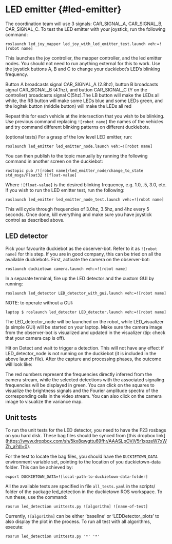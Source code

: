 # LED emitter {#led-emitter}


The coordination team will use 3 signals: CAR_SIGNAL_A, CAR_SIGNAL_B, CAR_SIGNAL_C.
To test the LED emitter with your joystick, run the following command:

    roslaunch led_joy_mapper led_joy_with_led_emitter_test.launch veh:=![robot name]

This launches the joy controller, the mapper controller, and the led emitter nodes. You should not need to run anything external for this to work. Use the joystick buttons A, B and C to change your duckiebot’s LED’s blinking frequency.

Button A broadcasts signal CAR_SIGNAL_A (2.8hz), button B broadcasts signal CAR_SIGNAL_B (4.1hz), and button CAR_SIGNAL_C (Y on the controller) broadcasts signal C(5hz).The LB button will make the LEDs all white, the RB button will make some LEDs blue and some LEDs green, and the logitek button (middle button) will make the LEDs all red

Repeat this for each vehicle at the intersection that you wish to be blinking. Use previous command replacing `![robot name]` the names of the vehicles and try command different blinking patterns on different duckiebots.

(optional tests) For a grasp of the low level LED emitter, run:

    roslaunch led_emitter led_emitter_node.launch veh:=![robot name]

You can then publish to the topic manually by running the following command in another screen on the duckiebot:

    rostopic pub /![robot name]/led_emitter_node/change_to_state std_msgs/Float32 ![float-value]

Where `![float-value]` is the desired blinking frequency, e.g. 1.0, .5, 3.0, etc. If you wish to run the LED emitter test, run the following:

    roslaunch led_emitter led_emitter_node_test.launch veh:=![robot name]

This will cycle through frequencies of 3.0hz, 3.5hz, and 4hz every 5 seconds. Once done, kill everything and make sure you have joystick control as described above.


LED detector
-----------
Pick your favourite duckiebot as the observer-bot. Refer to it as `![robot name]` for this step. If you are in good company, this can be tried on all the available duckiebots. First, activate the camera on the observer-bot:

    roslaunch duckietown camera.launch veh:=![robot name]

In a separate terminal, fire up the LED detector and the custom GUI by running:

    roslaunch led_detector LED_detector_with_gui.launch veh:=![robot name]

NOTE: to operate without a GUI:

    laptop $ roslaunch led_detector LED_detector.launch veh:=![robot name]

The LED_detector_node will be launched on the robot, while LED_visualizer (a simple GUI) will be started on your laptop. Make sure the camera image from the observer-bot is visualized and updated in the visualizer (tip: check that your camera cap is off).

Hit on Detect and wait to trigger a detection. This will not have any effect if LED_detector_node is not running on the duckiebot (it is included in the above launch file). After the capture and processing phases, the outcome will look like:

The red numbers represent the frequencies directly inferred from the camera stream, while the selected detections with the associated signaling frequencies will be displayed in green.
You can click on the squares to visualize the brightness signals and the Fourier amplitude spectra of the corresponding cells in the video stream. You can also click on the camera image to visualize the variance map.

Unit tests
-----------

To run the unit tests for the LED detector, you need to have the F23 rosbags on you hard disk. These bag files should be synced from [this dropbox link] (https://www.dropbox.com/sh/5kx8qwgttu69fhr/AAASLpOVjV5r1xpzeW7xWZh_a?dl=0).

For the test to locate the bag files, you should have the  `DUCKIETOWN_DATA` environment variable set, pointing to the location of you duckietown-data folder. This can be achieved by:

    export DUCKIETOWN_DATA=![local-path-to-duckietown-data-folder]

All the available tests are specified in file `all_tests.yaml` in the  scripts/ folder of the package led_detection in the duckietown ROS workspace. To run these, use the command:

    rosrun led_detection unittests.py ![algorithm] ![name-of-test]

Currently, `![algorithm]` can be either ‘baseline’ or ‘LEDDetector_plots’ to also display the plot in the process.
To run all test with all algorithms, execute:

    rosrun led_detection unittests.py '*' '*'
